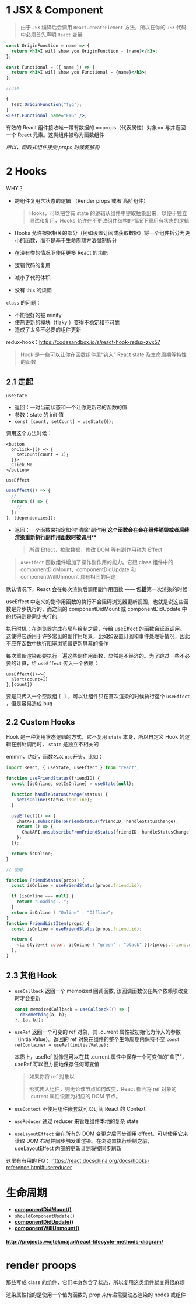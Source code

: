 # 1 JSX & Component

> 由于 `JSX` 编译后会调用 `React.createElement` 方法，所以在你的 `JSX` 代码中必须首先声明 `React` 变量

```jsx
const OriginFunction = name => {
  return <h3>I will show you OriginFunction - {name}</h3>;
};

const Functional = ({ name }) => {
  return <h3>I will show you Functional - {name}</h3>;
};

//use

{
  Test.OriginFunction("fyg");
}
<Test.Functional name="FYG" />;
```

有效的 React 组件接收唯一带有数据的 ==props（代表属性）对象== 与并返回一个 React 元素。这类组件被称为函数组件

_所以，函数式组件接受 props 时候要解构_

# 2 Hooks

WHY？

- 跨组件复用含状态的逻辑 （Render props 或者 高阶组件）

  > Hooks，可以把含有 state 的逻辑从组件中提取抽象出来，以便于独立测试和复用，Hooks 允许在不更改组件结构的情况下重用有状态的逻辑

- Hooks 允许根据相关的部分（例如设置订阅或获取数据）将一个组件拆分为更小的函数，而不是基于生命周期方法强制拆分

- 在没有类的情况下使用更多 React 的功能

- 逻辑代码的复用

- 减小了代码体积

- 没有 this 的烦恼

`class` 的问题：

- 不能很好的被 minify
- 使热更新的模块（flaky ）变得不稳定和不可靠
- 造成了太多不必要的组件更新

redux-hook：<https://codesandbox.io/s/react-hook-redux-zvx57>

> Hook 是一些可以让你在函数组件里“钩入” React state 及生命周期等特性的函数

## 2.1 走起

`useState`

- 返回：一对当前状态和一个让你更新它的函数的值
- 参数：state 的 init 值
- `const [count, setCount] = useState(0);`

调用这个方法时候：

```react
<button
  onClick={() => {
    setCount(count + 1);
  }}>
  Click Me
</button>
```



`useEffect`

```javascript
useEffect(() => {
  //
  return () => {
    //
  };
}, [dependencies]);
```

- 返回：一个函数来指定如何“清除”副作用
  **这个函数会在会在组件销毁或者后续渲染重新执行副作用函数时被调用****
  
  
  
  > 所谓 Effect，拉取数据，修改 DOM 等有副作用称为 Effect

> `useEffect` 函数组件增加了操作副作用的能力。它跟 class 组件中的 componentDidMount、componentDidUpdate 和 componentWillUnmount 具有相同的用途

默认情况下，React 会在每次渲染后调用副作用函数 —— **包括**第一次渲染的时候



useEffect 中定义的副作用函数的执行不会阻碍浏览器更新视图，也就是说这些函数是异步执行的，而之前的 componentDidMount 或 componentDidUpdate 中的代码则是同步执行的



执行时机：在浏览器完成布局与绘制之后，传给 useEffect 的函数会延迟调用。这使得它适用于许多常见的副作用场景，比如如设置订阅和事件处理等情况，因此不应在函数中执行阻塞浏览器更新屏幕的操作



每次重新渲染都要执行一遍这些副作用函数，显然是不经济的。为了跳过一些不必要的计算，给 `useEffect` 传入一个依赖：

```react
useEffect(()=>{
  alert(count+1)
},[count])
```



要是只传入一个空数组 `[ ]` ，可以让组件只在首次渲染的时候执行这个 `useEffect` ，但是容易造成 bug



## 2.2 Custom Hooks

Hook 是一种复用状态逻辑的方式，它不复用 `state` 本身，所以自定义 Hook 的逻辑在别处调用时， `state` 是独立不相关的

emmm，约定，函数名以 `use`开头，比如：

```javascript
import React, { useState, useEffect } from "react";

function useFriendStatus(friendID) {
  const [isOnline, setIsOnline] = useState(null);

  function handleStatusChange(status) {
    setIsOnline(status.isOnline);
  }

  useEffect(() => {
    ChatAPI.subscribeToFriendStatus(friendID, handleStatusChange);
    return () => {
      ChatAPI.unsubscribeFromFriendStatus(friendID, handleStatusChange);
    };
  });

  return isOnline;
}

// 使用

function FriendStatus(props) {
  const isOnline = useFriendStatus(props.friend.id);

  if (isOnline === null) {
    return "Loading...";
  }
  return isOnline ? "Online" : "Offline";
}
function FriendListItem(props) {
  const isOnline = useFriendStatus(props.friend.id);

  return (
    <li style={{ color: isOnline ? "green" : "black" }}>{props.friend.name}</li>
  );
}
```

## 2.3 其他 Hook

- `useCallback` 返回一个 memoized 回调函数, 该回调函数仅在某个依赖项改变时才会更新
  ```javascript
  const memoizedCallback = useCallback(() => {
    doSomething(a, b);
  }, [a, b]);
  ```
- `useRef` 返回一个可变的 ref 对象，其 .current 属性被初始化为传入的参数（initialValue）。返回的 ref 对象在组件的整个生命周期内保持不变
  `const refContainer = useRef(initialValue);`

  本质上，useRef 就像是可以在其 .current 属性中保存一个可变值的“盒子”，useRef 可以很方便地保存任何可变值
  
  > 如果你将 ref 对象以 <div ref={myRef} /> 形式传入组件，则无论该节点如何改变，React 都会将 ref 对象的 .current 属性设置为相应的 DOM 节点。


- `useContext` 不使用组件嵌套就可以订阅 React 的 Context
- `useReducer` 通过 reducer 来管理组件本地的复杂 state
- `useLayoutEffect` 会在所有的 DOM 变更之后同步调用 effect。可以使用它来读取 DOM 布局并同步触发重渲染。在浏览器执行绘制之前，useLayoutEffect 内部的更新计划将被同步刷新

这里有有用的 FQ：
https://react.docschina.org/docs/hooks-reference.html#usereducer

# 生命周期

- [**componentDidMount()**](https://react.docschina.org/docs/react-component.html#componentdidmount)
- [`shouldComponentUpdate()`](https://react.docschina.org/docs/react-component.html#shouldcomponentupdate)
- [**componentDidUpdate()**](https://react.docschina.org/docs/react-component.html#componentdidupdate)
- [**componentWillUnmount()**](https://react.docschina.org/docs/react-component.html#componentwillunmount)

#### <http://projects.wojtekmaj.pl/react-lifecycle-methods-diagram/>



# render proops

那些写成 class 的组件，它们本身包含了状态，所以复用这类组件就变得很麻烦

渲染属性指的是使用一个值为函数的 prop 来传递需要动态渲染的 nodes 或组件
